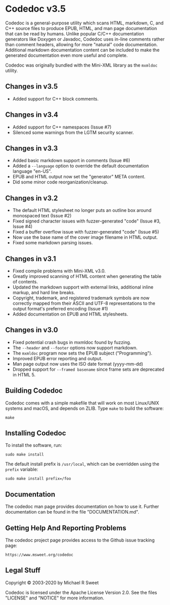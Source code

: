 Codedoc v3.5
============

Codedoc is a general-purpose utility which scans HTML, markdown, C, and C++
source files to produce EPUB, HTML, and man page documentation that can be read
by humans.  Unlike popular C/C++ documentation generators like Doxygen or
Javadoc, Codedoc uses in-line comments rather than comment headers, allowing for
more "natural" code documentation.  Additional markdown documentation content
can be included to make the generated documentation even more useful and
complete.

Codedoc was originally bundled with the Mini-XML library as the `mxmldoc`
utility.


Changes in v3.5
---------------

- Added support for C++ block comments.


Changes in v3.4
---------------

- Added support for C++ namespaces (Issue #7)
- Silenced some warnings from the LGTM security scanner.


Changes in v3.3
---------------

- Added basic markdown support in comments (Issue #6)
- Added a `--language` option to override the default documentation language
  "en-US".
- EPUB and HTML output now set the "generator" META content.
- Did some minor code reorganization/cleanup.


Changes in v3.2
---------------

- The default HTML stylesheet no longer puts an outline box around monospaced
  text (Issue #2)
- Fixed signed character issues with fuzzer-generated "code" (Issue #3,
  Issue #4)
- Fixed a buffer overflow issue with fuzzer-generated "code" (Issue #5)
- Now use the base name of the cover image filename in HTML output.
- Fixed some markdown parsing issues.


Changes in v3.1
---------------

- Fixed compile problems with Mini-XML v3.0.
- Greatly improved scanning of HTML content when generating the table of
  contents.
- Updated the markdown support with external links, additional inline markup,
  and hard line breaks.
- Copyright, trademark, and registered trademark symbols are now correctly
  mapped from their ASCII and UTF-8 representations to the output format's
  preferred encoding (Issue #1)
- Added documentation on EPUB and HTML stylesheets.


Changes in v3.0
---------------

- Fixed potential crash bugs in mxmldoc found by fuzzing.
- The `--header` and `--footer` options now support markdown.
- The `mxmldoc` program now sets the EPUB subject ("Programming").
- Improved EPUB error reporting and output.
- Man page output now uses the ISO date format (yyyy-mm-dd)
- Dropped support for `--framed basename` since frame sets are deprecated in
  HTML 5.


Building Codedoc
----------------

Codedoc comes with a simple makefile that will work on most Linux/UNIX systems
and macOS, and depends on ZLIB.  Type `make` to build the software:

    make


Installing Codedoc
------------------

To install the software, run:

    sudo make install

The default install prefix is `/usr/local`, which can be overridden using the
`prefix` variable:

    sudo make install prefix=/foo


Documentation
-------------

The codedoc man page provides documentation on how to use it.  Further
documentation can be found in the file "DOCUMENTATION.md".


Getting Help And Reporting Problems
-----------------------------------

The codedoc project page provides access to the Github issue tracking page:

    https://www.msweet.org/codedoc


Legal Stuff
-----------

Copyright © 2003-2020 by Michael R Sweet

Codedoc is licensed under the Apache License Version 2.0.  See the files
"LICENSE" and "NOTICE" for more information.
